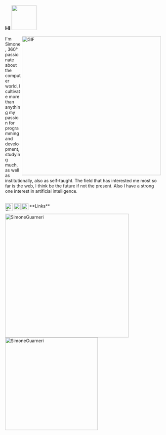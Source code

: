 ### Hi <img src="https://media3.giphy.com/media/mVWFDI1t56KLuzgWav/giphy.gif" width="80px" height="80px">

<img align="right" float='right' alt="GIF" src="https://media2.giphy.com/media/F27LFqIj3QYI2zgQAJ/giphy.gif" width="450" height="450" margin="5"/>

<p>I'm Simone, 360° passionate about the computer world, I cultivate more than anything
  my passion for programming and development, studying
  much, as well as institutionally, also as self-taught. The
  field that has interested me most so far is the web, I think
  be the future if not the present. Also I have a strong one
  interest in artificial intelligence.</p>

</br>
**Links**

<a href="https://www.linkedin.com/in/simone-guarneri-343011183/">
  <img align="left" alt="Simones's LinkedIn" width="25px" src="https://upload.wikimedia.org/wikipedia/commons/thumb/8/81/LinkedIn_icon.svg/2048px-LinkedIn_icon.svg.png" />
</a>
<a href="https://open.spotify.com/user/ch5l5j0xl9bzswthxsdi910u8?si=d3f5e07f94d4475a">
  <img align="left" alt="Simones's Spotify" width="22px" src="https://upload.wikimedia.org/wikipedia/commons/thumb/1/19/Spotify_logo_without_text.svg/768px-Spotify_logo_without_text.svg.png" />
</a>
<a href="https://www.behance.net/SimoneGuarneri">
  <img align="left" alt="Simones's Behance" width="22px" src="https://logojinni.com/image/logos/behance-644.svg" />
</a>

</br>
</br>

<img align="left" src="https://github-readme-stats.vercel.app/api?username=SimoneGuarneri&show_icons=true&theme=shades-of-purple" alt="SimoneGuarneri" width="400" margin="5"/>
</br>
<img align="left" src="https://github-readme-stats.vercel.app/api/top-langs/?username=SimoneGuarneri&layout=compact&theme=shades-of-purple" alt="SimoneGuarneri" width="300"/>


